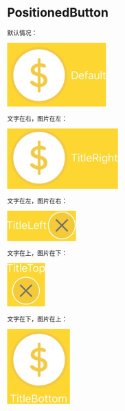 # PositionedButton
默认情况：

![image](https://github.com/Goodman333/PositionedButton/blob/master/PositionedButton/Image/Default.png)

文字在右，图片在左：

![image](https://github.com/Goodman333/PositionedButton/blob/master/PositionedButton/Image/TitleRight.png)

文字在左，图片在右：

![image](https://github.com/Goodman333/PositionedButton/blob/master/PositionedButton/Image/TitleLeft.png)

文字在上，图片在下：

![image](https://github.com/Goodman333/PositionedButton/blob/master/PositionedButton/Image/TitleTop.png)

文字在下，图片在上：

![image](https://github.com/Goodman333/PositionedButton/blob/master/PositionedButton/Image/TitleBottom.png)
